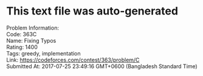 # This text file was auto-generated  
  
Problem Information:  
Code: 363C  
Name: Fixing Typos  
Rating: 1400  
Tags: greedy, implementation  
Link: https://codeforces.com/contest/363/problem/C  
Submitted At: 2017-07-25 23:49:16 GMT+0600 (Bangladesh Standard Time)  
